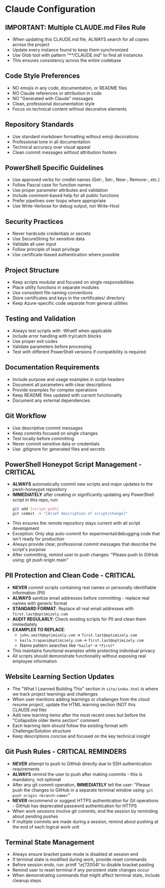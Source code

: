 # Claude Configuration

## IMPORTANT: Multiple CLAUDE.md Files Rule
- When updating this CLAUDE.md file, ALWAYS search for all copies across the project
- Update every instance found to keep them synchronized
- Use Glob tool with pattern "**/CLAUDE.md" to find all instances
- This ensures consistency across the entire codebase

## Code Style Preferences
- NO emojis in any code, documentation, or README files
- NO Claude references or attribution in code
- NO "Generated with Claude" messages
- Clean, professional documentation style
- Focus on technical content without decorative elements

## Repository Standards
- Use standard markdown formatting without emoji decorations
- Professional tone in all documentation
- Technical accuracy over visual appeal
- Clean commit messages without attribution footers

## PowerShell Specific Guidelines
- Use approved verbs for cmdlet names (Get-, Set-, New-, Remove-, etc.)
- Follow Pascal case for function names
- Use proper parameter attributes and validation
- Include comment-based help for all public functions
- Prefer pipelines over loops where appropriate
- Use Write-Verbose for debug output, not Write-Host

## Security Practices
- Never hardcode credentials or secrets
- Use SecureString for sensitive data
- Validate all user input
- Follow principle of least privilege
- Use certificate-based authentication where possible

## Project Structure
- Keep scripts modular and focused on single responsibilities
- Place utility functions in separate modules
- Use consistent file naming conventions
- Store certificates and keys in the certificates/ directory
- Keep Azure-specific code separate from general utilities

## Testing and Validation
- Always test scripts with -WhatIf when applicable
- Include error handling with try/catch blocks
- Use proper exit codes
- Validate parameters before processing
- Test with different PowerShell versions if compatibility is required

## Documentation Requirements
- Include purpose and usage examples in script headers
- Document all parameters with clear descriptions
- Provide examples for complex operations
- Keep README files updated with current functionality
- Document any external dependencies

## Git Workflow
- Use descriptive commit messages
- Keep commits focused on single changes
- Test locally before committing
- Never commit sensitive data or credentials
- Use .gitignore for generated files and secrets

## PowerShell Honeypot Script Management - CRITICAL
- **ALWAYS** automatically commit new scripts and major updates to the pwsh-honeypot repository
- **IMMEDIATELY** after creating or significantly updating any PowerShell script in this repo, run:
  ```bash
  git add [script-path]
  git commit -m "[brief description of script/change]"
  ```
- This ensures the remote repository stays current with all script development
- Exception: Only skip auto-commit for experimental/debugging code that isn't ready for production
- Always provide clear, professional commit messages that describe the script's purpose
- After committing, remind user to push changes: "Please push to GitHub using: git push origin main"

## PII Protection and Clean Code - CRITICAL
- **NEVER** commit scripts containing real names or personally identifiable information (PII)
- **ALWAYS** sanitize email addresses before committing - replace real names with generic format
- **STANDARD FORMAT**: Replace all real email addresses with `first.last@optimizely.com`
- **AUDIT REGULARLY**: Check existing scripts for PII and clean them immediately
- **EXAMPLES TO REPLACE**:
  - `john.smith@optimizely.com` → `first.last@optimizely.com`
  - `kaila.trapani@optimizely.com` → `first.last@optimizely.com`
  - Name pattern searches like `*kaila*` → `*first*`
- This maintains functional examples while protecting individual privacy
- All scripts should demonstrate functionality without exposing real employee information

## Website Learning Section Updates
- The "What I Learned Building This" section in `site/index.html` is where we track project learnings and challenges
- When user mentions adding learnings or challenges from the cloud resume project, update the HTML learning section (NOT this CLAUDE.md file)
- Add new learning items after the most recent ones but before the "Collapsible older items section" comment
- Each learning item should follow the existing format with Challenge/Solution structure
- Keep descriptions concise and focused on the key technical insight

## Git Push Rules - CRITICAL REMINDERS
- **NEVER** attempt to push to GitHub directly due to SSH authentication requirements
- **ALWAYS** remind the user to push after making commits - this is mandatory, not optional
- After any git commit operation, **IMMEDIATELY** tell the user: "Please push the changes to GitHub in a separate terminal window using: `git push origin <branch-name>`"
- **NEVER** recommend or suggest HTTPS authentication for Git operations - GitHub has deprecated password authentication for HTTPS
- When work sessions involve git commits, end the session by reminding about pending pushes
- If multiple commits are made during a session, remind about pushing at the end of each logical work unit

## Terminal State Management
- Always ensure bracket paste mode is disabled at session end
- If terminal state is modified during work, provide reset commands
- Before session ends, run: printf '\e[?2004l' to disable bracket pasting
- Remind user to reset terminal if any persistent state changes occur
- When demonstrating commands that might affect terminal state, include cleanup steps